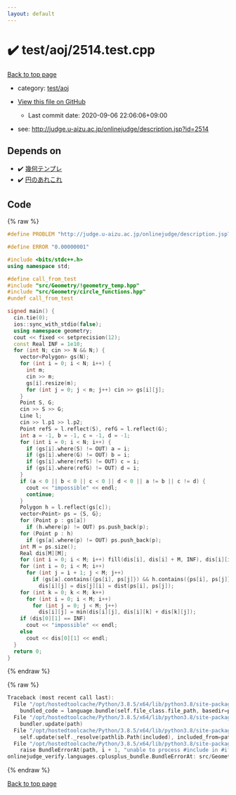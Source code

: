 ```yaml
---
layout: default
---
```


<!-- mathjax config similar to math.stackexchange -->
<script type="text/javascript" async
  src="https://cdnjs.cloudflare.com/ajax/libs/mathjax/2.7.5/MathJax.js?config=TeX-MML-AM_CHTML">
</script>
<script type="text/x-mathjax-config">
  MathJax.Hub.Config({
    TeX: { equationNumbers: { autoNumber: "AMS" }},
    tex2jax: {
      inlineMath: [ ['$','$'] ],
      processEscapes: true
    },
    "HTML-CSS": { matchFontHeight: false },
    displayAlign: "left",
    displayIndent: "2em"
  });
</script>

<script type="text/javascript" src="https://cdnjs.cloudflare.com/ajax/libs/jquery/3.4.1/jquery.min.js"></script>
<script src="https://cdn.jsdelivr.net/npm/jquery-balloon-js@1.1.2/jquery.balloon.min.js" integrity="sha256-ZEYs9VrgAeNuPvs15E39OsyOJaIkXEEt10fzxJ20+2I=" crossorigin="anonymous"></script>
<script type="text/javascript" src="../../../assets/js/copy-button.js"></script>
<link rel="stylesheet" href="../../../assets/css/copy-button.css" />


# :heavy_check_mark: test/aoj/2514.test.cpp

<a href="../../../index.html">Back to top page</a>

* category: <a href="../../../index.html#0d0c91c0cca30af9c1c9faef0cf04aa9">test/aoj</a>
* <a href="{{ site.github.repository_url }}/blob/master/test/aoj/2514.test.cpp">View this file on GitHub</a>
    - Last commit date: 2020-09-06 22:06:06+09:00


* see: <a href="http://judge.u-aizu.ac.jp/onlinejudge/description.jsp?id=2514">http://judge.u-aizu.ac.jp/onlinejudge/description.jsp?id=2514</a>


## Depends on

* :heavy_check_mark: <a href="../../../library/src/Geometry/!geometry_temp.hpp.html">幾何テンプレ</a>
* :heavy_check_mark: <a href="../../../library/src/Geometry/circle_functions.hpp.html">円のあれこれ</a>


## Code

<a id="unbundled"></a>
{% raw %}
```cpp
#define PROBLEM "http://judge.u-aizu.ac.jp/onlinejudge/description.jsp?id=2514"

#define ERROR "0.00000001"

#include <bits/stdc++.h>
using namespace std;

#define call_from_test
#include "src/Geometry/!geometry_temp.hpp"
#include "src/Geometry/circle_functions.hpp"
#undef call_from_test

signed main() {
  cin.tie(0);
  ios::sync_with_stdio(false);
  using namespace geometry;
  cout << fixed << setprecision(12);
  const Real INF = 1e10;
  for (int N; cin >> N && N;) {
    vector<Polygon> gs(N);
    for (int i = 0; i < N; i++) {
      int m;
      cin >> m;
      gs[i].resize(m);
      for (int j = 0; j < m; j++) cin >> gs[i][j];
    }
    Point S, G;
    cin >> S >> G;
    Line l;
    cin >> l.p1 >> l.p2;
    Point refS = l.reflect(S), refG = l.reflect(G);
    int a = -1, b = -1, c = -1, d = -1;
    for (int i = 0; i < N; i++) {
      if (gs[i].where(S) != OUT) a = i;
      if (gs[i].where(G) != OUT) b = i;
      if (gs[i].where(refS) != OUT) c = i;
      if (gs[i].where(refG) != OUT) d = i;
    }
    if (a < 0 || b < 0 || c < 0 || d < 0 || a != b || c != d) {
      cout << "impossible" << endl;
      continue;
    }
    Polygon h = l.reflect(gs[c]);
    vector<Point> ps = {S, G};
    for (Point p : gs[a])
      if (h.where(p) != OUT) ps.push_back(p);
    for (Point p : h)
      if (gs[a].where(p) != OUT) ps.push_back(p);
    int M = ps.size();
    Real dis[M][M];
    for (int i = 0; i < M; i++) fill(dis[i], dis[i] + M, INF), dis[i][i] = 0;
    for (int i = 0; i < M; i++)
      for (int j = i + 1; j < M; j++)
        if (gs[a].contains({ps[i], ps[j]}) && h.contains({ps[i], ps[j]}))
          dis[i][j] = dis[j][i] = dist(ps[i], ps[j]);
    for (int k = 0; k < M; k++)
      for (int i = 0; i < M; i++)
        for (int j = 0; j < M; j++)
          dis[i][j] = min(dis[i][j], dis[i][k] + dis[k][j]);
    if (dis[0][1] == INF)
      cout << "impossible" << endl;
    else
      cout << dis[0][1] << endl;
  }
  return 0;
}
```
{% endraw %}

<a id="bundled"></a>
{% raw %}
```cpp
Traceback (most recent call last):
  File "/opt/hostedtoolcache/Python/3.8.5/x64/lib/python3.8/site-packages/onlinejudge_verify/docs.py", line 349, in write_contents
    bundled_code = language.bundle(self.file_class.file_path, basedir=pathlib.Path.cwd())
  File "/opt/hostedtoolcache/Python/3.8.5/x64/lib/python3.8/site-packages/onlinejudge_verify/languages/cplusplus.py", line 185, in bundle
    bundler.update(path)
  File "/opt/hostedtoolcache/Python/3.8.5/x64/lib/python3.8/site-packages/onlinejudge_verify/languages/cplusplus_bundle.py", line 399, in update
    self.update(self._resolve(pathlib.Path(included), included_from=path))
  File "/opt/hostedtoolcache/Python/3.8.5/x64/lib/python3.8/site-packages/onlinejudge_verify/languages/cplusplus_bundle.py", line 398, in update
    raise BundleErrorAt(path, i + 1, "unable to process #include in #if / #ifdef / #ifndef other than include guards")
onlinejudge_verify.languages.cplusplus_bundle.BundleErrorAt: src/Geometry/circle_functions.hpp: line 11: unable to process #include in #if / #ifdef / #ifndef other than include guards

```
{% endraw %}

<a href="../../../index.html">Back to top page</a>


